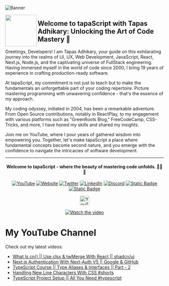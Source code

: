 ![Banner](https://media.licdn.com/dms/image/D5616AQGqULKfQUchEQ/profile-displaybackgroundimage-shrink_350_1400/0/1697104932324?e=1705536000&v=beta&t=VU7h3Z5gl5-9BueHGVp8odgRJRQxJraDRH50g_Y4jL0)

[<img align="left" height="100" src="https://avatars.githubusercontent.com/u/145749994?s=200&v=4">](https://avatars.githubusercontent.com/u/145749994?s=200&v=4)

## Welcome to tapaScript with Tapas Adhikary: Unlocking the Art of Code Mastery 🚀

Greetings, Developers! I am Tapas Adhikary, your guide on this exhilarating journey into the realms of UI, UX, Web Development, JavaScript, React, Next.js, Node.js, and the captivating universe of FullStack engineering. Having immersed myself in the world of code since 2000, I bring 19 years of experience in crafting production-ready software.

At tapaScript, my commitment is not just to teach but to make the fundamentals an unforgettable part of your coding repertoire. Picture mastering programming with unwavering confidence - that's the essence of my approach.

My coding odyssey, initiated in 2004, has been a remarkable adventure. From Open Source contributions, notably in ReactPlay, to my engagement with various platforms such as "GreenRoots Blog," FreeCodeCamp, CSS-Tricks, and more, I have honed my skills and shared my insights.

Join me on YouTube, where I pour years of gathered wisdom into empowering you. Together, let's make tapaScript a place where fundamental concepts become second nature, and you emerge with the confidence to navigate the intricacies of software development.

<hr/>
<div align=center>
  <h4> Welcome to tapaScript - where the beauty of mastering code unfolds. 👨‍💻✨</h4>
 
  
  [![YouTube](https://img.shields.io/badge/YouTube-FF0000?logo=YouTube&logoColor=white)](https://www.youtube.com/@tapasadhikary)
  [![Website](https://img.shields.io/badge/Website-72e3ed)](https://www.tapasadhikary.com/)
  [![Twitter](https://img.shields.io/badge/Twitter-1DA1F2?logo=Twitter&logoColor=white)](https://twitter.com/tapasadhikary)
  [![LinkedIn](https://img.shields.io/badge/LinkedIn-0077B5?logo=LinkedIn&logoColor=white)](https://www.linkedin.com/in/tapasadhikary/)
  [![Discord](https://img.shields.io/badge/Discord-4e5152?logo=Discord&logoColor=white)](https://discord.com/invite/YzUe4DbNAz)
  [![Static Badge](https://img.shields.io/badge/Facebook-288dc7?logo=Facebook&color=288dc7)](https://www.facebook.com/tapasadhi)
  [![Static Badge](https://img.shields.io/badge/Channel-fff?logo=Whatsapp)](https://whatsapp.com/channel/0029VaD6TMXICVfrYVJsO21M)

<img alt="YouTube Channel Subscribers" height="30px" src="https://img.shields.io/youtube/channel/subscribers/UCaYr5yxgOyk599Mnb3TGh-g?label=Subscribers&style=social"> <br/>

[![Watch the video](https://img.youtube.com/vi/90BgcWNRFMk/0.jpg)](https://www.youtube.com/watch?v=90BgcWNRFMk)

</div>

# My YouTube Channel

Check out my latest videos:

<!-- latest-videos -->
* [What Is cn() || Use clsx &amp; twMerge With React || shadcn/ui](https://www.youtube.com/watch?v=9Km4oFSmXY8)
* [Next.js Authentication With Next-Auth V5 || Google &amp; GitHub](https://www.youtube.com/watch?v=O8Ae6MC5bf4)
* [TypeScript Course || Type Aliases &amp; Interfaces || Part - 2](https://www.youtube.com/watch?v=VE5SOoP2Y74)
* [Handling New Line Characters With CSS #shorts](https://www.youtube.com/watch?v=bNMgXdkv3qk)
* [TypeScript Project Setup || All You Need #typescript](https://www.youtube.com/watch?v=P3unJiZxfkI)
<!-- latest-videos-end -->
